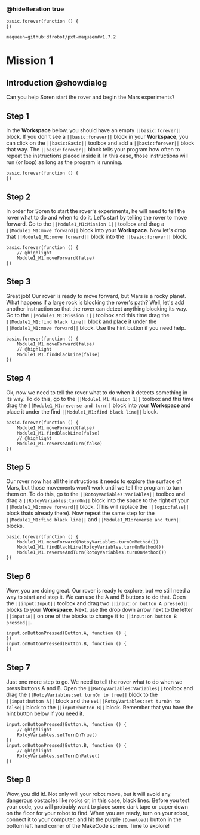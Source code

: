 ### @hideIteration true

```template
basic.forever(function () {
})
```

```package
maqueen=github:dfrobot/pxt-maqueen#v1.7.2
```

# Mission 1

## Introduction @showdialog

Can you help Soren start the rover and begin the Mars experiments?

## Step 1

In the **Workspace** below, you should have an empty ``||basic:forever||`` block. If you don't see a ``||basic:forever||`` block in your **Workspace**, you can click on the ``||basic:Basic||`` toolbox and add a ``||basic:forever||`` block that way. The ``||basic:forever||`` block tells your program how often to repeat the instructions placed inside it. In this case, those instructions will run (or loop) as long as the program is running.

```blocks
basic.forever(function () {
})
```

## Step 2

In order for Soren to start the rover's experiments, he will need to tell the rover what to do and when to do it. Let's start by telling the rover to move forward. Go to the ``||Module1_M1:Mission 1||`` toolbox and drag a ``||Module1_M1:move forward||`` block into your **Workspace**. Now let's drop that ``||Module1_M1:move forward||`` block into the ``||basic:forever||`` block. 

```blocks
basic.forever(function () {
    // @highlight
    Module1_M1.moveForward(false)
})
```

## Step 3

Great job! Our rover is ready to move forward, but Mars is a rocky planet. What happens if a large rock is blocking the rover's path? Well, let's add another instruction so that the rover can detect anything blocking its way. Go to the ``||Module1_M1:Mission 1||`` toolbox and this time drag the ``||Module1_M1:find black line||`` block and place it under the ``||Module1_M1:move forward||`` block. Use the hint button if you need help.

```blocks
basic.forever(function () {
    Module1_M1.moveForward(false)
    // @highlight
    Module1_M1.findBlackLine(false)
})
```

## Step 4

Ok, now we need to tell the rover what to do when it detects something in its way. To do this, go to the ``||Module1_M1:Mission 1||`` toolbox and this time drag the ``||Module1_M1:reverse and turn||`` block into your **Workspace** and place it under the find ``||Module1_M1:find black line||`` block. 

```blocks
basic.forever(function () {
    Module1_M1.moveForward(false)
    Module1_M1.findBlackLine(false)
    // @highlight
    Module1_M1.reverseAndTurn(false)
})
```

## Step 5

Our rover now has all the instructions it needs to explore the surface of Mars, but those movements won't work until we tell the program to turn them on. To do this, go to the ``||RotoyVariables:Variables||`` toolbox and drag a ``||RotoyVariables:turnOn||`` block into the space to the right of your ``||Module1_M1:move forward||`` block. (This will replace the ``||logic:false||`` block thats already there). Now repeat the same step for the ``||Module1_M1:find black line||`` and ``||Module1_M1:reverse and turn||`` blocks. 

```blocks
basic.forever(function () {
    Module1_M1.moveForward(RotoyVariables.turnOnMethod())
    Module1_M1.findBlackLine(RotoyVariables.turnOnMethod())
    Module1_M1.reverseAndTurn(RotoyVariables.turnOnMethod())
})
```

## Step 6

Wow, you are doing great. Our rover is ready to explore, but we still need a way to start and stop it. We can use the A and B buttons to do that. Open the ``||input:Input||`` toolbox and drag two ``||input:on button A pressed||`` blocks to your **Workspace**. Next, use the drop down arrow next to the letter ``||input:A||`` on one of the blocks to change it to ``||input:on button B pressed||``.

```blocks
input.onButtonPressed(Button.A, function () {
})
input.onButtonPressed(Button.B, function () {
})
```

## Step 7

Just one more step to go. We need to tell the rover what to do when we press buttons A and B. Open the ``||RotoyVariables:Variables||`` toolbox and drag the ``||RotoyVariables:set turnOn to true||`` block to the ``||input:button A||`` block and the set ``||RotoyVariables:set turnOn to false||`` block to the ``||input:button B||`` block. Remember that you have the hint button below if you need it. 

```blocks
input.onButtonPressed(Button.A, function () {
    // @highlight
    RotoyVariables.setTurnOnTrue()
})
input.onButtonPressed(Button.B, function () {
    // @highlight
    RotoyVariables.setTurnOnFalse()
})
```


## Step 8

Wow, you did it!. Not only will your robot move, but it will avoid any dangerous obstacles like rocks or, in this case, black lines. Before you test your code, you will probably want to place some dark tape or paper down on the floor for your robot to find. When you are ready, turn on your robot, connect it to your computer, and hit the purple ``|Download|`` button in the bottom left hand corner of the MakeCode screen. Time to explore!